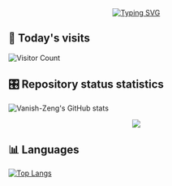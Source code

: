 <div align="center">
  <a href="https://git.io/typing-svg"><img src="https://readme-typing-svg.herokuapp.com?font=Fira+Code&weight=600&size=30&duration=2000&pause=1000&color=1B7DF7&center=true&vCenter=true&width=435&lines=Hi%2C+I'm+Vanish-Zeng!" alt="Typing SVG" /></a>
</div>

## 🐾 Today's visits

![Visitor Count](https://profile-counter.glitch.me/Vanish-Zeng/count.svg)

## 🎛️ Repository status statistics

![Vanish-Zeng's GitHub stats](https://github-readme-stats.vercel.app/api?username=Vanish-Zeng&show_icons=true&theme=tokyonight)
<div align="center">
  <a href="https://github.com/Vanish-Zeng">
    <img src="https://github-readme-stats.vercel.app/api?username=Vanish-Zeng&show_icons=true&theme=tokyonight">
  </a>
</div>

## 📊 Languages

[![Top Langs](https://github-readme-stats.vercel.app/api/top-langs/?username=Vanish-Zeng&layout=compact)](https://github.com/Vanish-Zeng/github-readme-stats)

<!--
**Vanish-Zeng/Vanish-Zeng** is a ✨ _special_ ✨ repository because its `README.md` (this file) appears on your GitHub profile.

Here are some ideas to get you started:

- 🔭 I’m currently working on ...
- 🌱 I’m currently learning ...
- 👯 I’m looking to collaborate on ...
- 🤔 I’m looking for help with ...
- 💬 Ask me about ...
- 📫 How to reach me: ...
- 😄 Pronouns: ...
- ⚡ Fun fact: ...
-->
